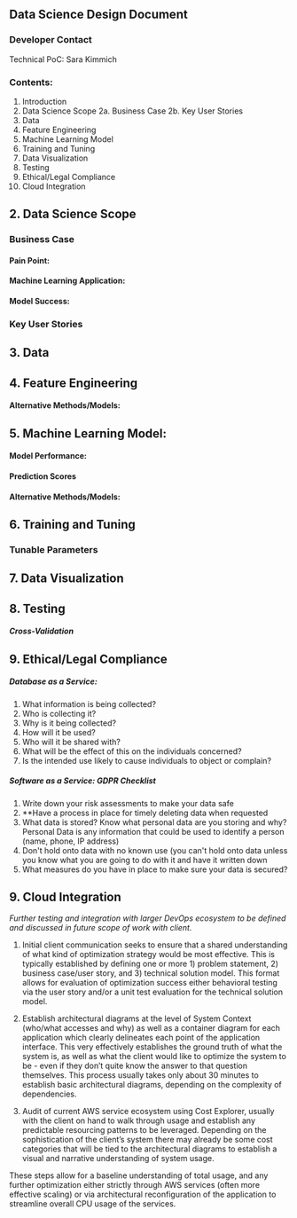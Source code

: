 ## Data Science Design Document 

### Developer Contact

Technical PoC: Sara Kimmich

### Contents:

1. Introduction
2. Data Science Scope
    2a. Business Case
    2b. Key User Stories
3. Data
4. Feature Engineering
5. Machine Learning Model
6. Training and Tuning
7. Data Visualization 
8. Testing
9. Ethical/Legal Compliance
10. Cloud Integration

## 2. Data Science Scope

### Business Case 

#### Pain Point: 
#### Machine Learning Application: 
#### Model Success: 

### Key User Stories

## 3. Data
## 4. Feature Engineering
#### Alternative Methods/Models: 

## 5. Machine Learning Model: 
#### Model Performance:
#### Prediction Scores
#### Alternative Methods/Models: 

## 6. Training and Tuning
### Tunable Parameters

## 7. Data Visualization

## 8. Testing
##### Cross-Validation

## 9. Ethical/Legal Compliance

##### Database as a Service:
1. What information is being collected?
2. Who is collecting it?
3. Why is it being collected? 
4. How will it be used?
5. Who will it be shared with?
6. What will be the effect of this on the individuals concerned?
7. Is the intended use likely to cause individuals to object or complain? 

##### Software as a Service: GDPR Checklist
1. Write down your risk assessments to make your data safe
2. **Have a process in place for timely deleting data when requested
3. What data is stored? Know what personal data are you storing and why? Personal Data is any information that could be used to identify a person (name, phone, IP address)
4. Don't hold onto data with no known use (you can't hold onto data unless you know what you are going to do with it and have it written down
5. What measures do you have in place to make sure your data is secured?


## 9. Cloud Integration 

*Further testing and integration with larger DevOps ecosystem to be defined and discussed in future scope of work with client.*

1. Initial client communication seeks to ensure that a shared understanding of what kind of optimization strategy would be most effective. This is typically established by defining one or more 1) problem statement, 2) business case/user story, and 3) technical solution model. This format allows for evaluation of optimization success either behavioral testing via the user story and/or a unit test evaluation for the technical solution model.

2. Establish architectural diagrams at the level of System Context (who/what accesses and why) as well as a container diagram for each application which clearly delineates each point of the application interface. This very effectively establishes the ground truth of what the system is, as well as what the client would like to optimize the system to be - even if they don’t quite know the answer to that question themselves. This process usually takes only about 30 minutes to establish basic architectural diagrams, depending on the complexity of dependencies. 
 
3. Audit of current AWS service ecosystem using Cost Explorer, usually with the client on hand to walk through usage and establish any predictable resourcing patterns to be leveraged. Depending on the sophistication of the client’s system there may already be some cost categories that will be tied to the architectural diagrams to establish a visual and narrative understanding of system usage. 

These steps allow for a baseline understanding of total usage, and any further optimization either strictly through AWS services (often more effective scaling) or via architectural reconfiguration of the application to streamline overall CPU usage of the services. 



